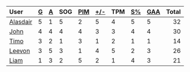 | User | [G](https://github.com/llevasseur/world-juniors-2022/blob/master/history/2022/day_3/STANDINGS.md#goals) | [A](https://github.com/llevasseur/world-juniors-2022/blob/master/history/2022/day_3/STANDINGS.md#assists) | SOG | [PIM](https://github.com/llevasseur/world-juniors-2022/blob/master/history/2022/day_3/STANDINGS.md#penalties-in-minutes) | [+/-](https://github.com/llevasseur/world-juniors-2022/blob/master/history/2022/day_3/STANDINGS.md#plus--minus) | TPM | [S%](https://github.com/llevasseur/world-juniors-2022/blob/master/history/2022/day_3/STANDINGS.md#save-percentage) | [GAA](https://github.com/llevasseur/world-juniors-2022/blob/master/history/2022/day_3/STANDINGS.md#goals-against-average) | Total |
| :--- | ---- | ---- | ---- | ---- | ---- | ---- | ---- | ---- |  -----: |
| [Alasdair](https://github.com/llevasseur/world-juniors-2022/blob/master/history/2022/day_3/ROSTERS.md#Alasdair) | 5 | 1 | 5 | 2 | 5 | 4 | 5 | 5 | 32 |
| [John](https://github.com/llevasseur/world-juniors-2022/blob/master/history/2022/day_3/ROSTERS.md#John) | 4 | 4 | 4 | 4 | 3 | 3 | 4 | 4 | 30 |
| [Timo](https://github.com/llevasseur/world-juniors-2022/blob/master/history/2022/day_3/ROSTERS.md#Timo) | 3 | 2 | 1 | 3 | 1 | 2 | 1 | 1 | 14 |
| [Leevon](https://github.com/llevasseur/world-juniors-2022/blob/master/history/2022/day_3/ROSTERS.md#Leevon) | 3 | 5 | 3 | 1 | 4 | 5 | 2 | 3 | 26 |
| [Liam](https://github.com/llevasseur/world-juniors-2022/blob/master/history/2022/day_3/ROSTERS.md#Liam) | 1 | 3 | 2 | 5 | 2 | 1 | 4 | 3 | 21 |